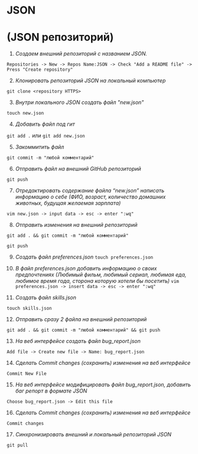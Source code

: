 #      JSON 
# (JSON репозиторий)

1. _Создаем внешний репозиторий c названием JSON._

`Repositories -> New -> Repos Name:JSON -> Check "Add a README file" -> Press "Create repository"`

2. _Клонировать репозиторий JSON на локальный компьютер_ 

`git clone <repository HTTPS>`

3. _Внутри локального JSON создать файл "new.json"_

`touch new.json`

4. _Добавить файл под гит_ 

`git add .` или `git add new.json`

5. _Закоммитить файл_

`git commit -m "любой комментарий"`

6. _Отправить файл на внешний GitHub репозиторий_

`git push`

7. _Отредактировать содержание файла “new.json” написать информацию о себе (ФИО, возраст, количество домашних животных, будущая желаемая зарплата)_

`vim new.json -> input data -> esc -> enter ":wq"`

8. _Отправить изменения на внешний репозиторий_

`git add . && git commit -m "любой комментарий"`

`git push`

9. _Создать файл preferences.json_
`touch preferences.json`

10. _В файл preferences.json добавить информацию о своих предпочтениях (Любимый фильм, любимый сериал, любимая еда, любимое время года, сторона которую хотели бы посетить)_
`vim preferences.json -> insert data -> esc -> enter ":wq"`

11. _Создать файл skills.json_

`touch skills.json`

12. _Отправить сразу 2 файла на внешний репозиторий_

`git add . && git commit -m "любой комментарий" && git push`

13. _На веб интерфейсе создать файл bug_report.json_

`Add file -> Create new file -> Name: bug_report.json`

14. _Сделать Commit changes (сохранить) изменения на веб интерфейсе_

`Commit New File`

15. _На веб интерфейсе модифицировать файл bug_report.json, добавить баг репорт в формате JSON_

`Choose bug_report.json -> Edit this file`

16. _Сделать Commit changes (сохранить) изменения на веб интерфейсе_

`Commit changes`

17. _Синхронизировать внешний и локальный репозиторий JSON_

`git pull`
